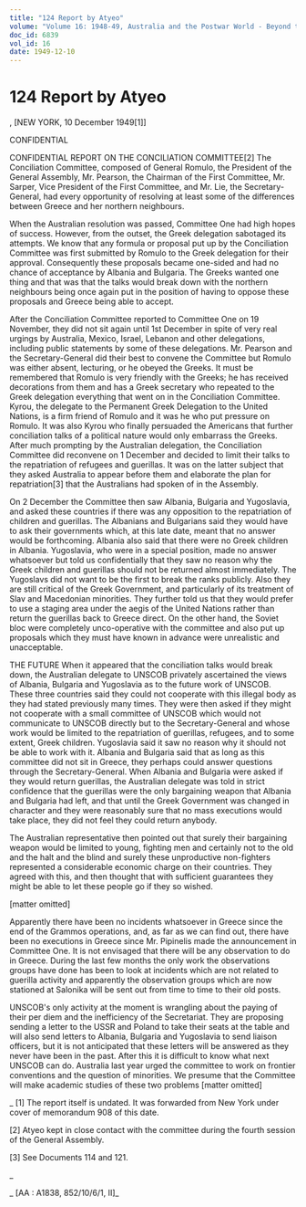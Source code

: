 ```yaml
---
title: "124 Report by Atyeo"
volume: "Volume 16: 1948-49, Australia and the Postwar World - Beyond the Region"
doc_id: 6839
vol_id: 16
date: 1949-12-10
---
```


# 124 Report by Atyeo

, [NEW YORK, 10 December 1949[1]]

CONFIDENTIAL

CONFIDENTIAL REPORT ON THE CONCILIATION COMMITTEE[2] The Conciliation Committee, composed of General Romulo, the President of the General Assembly, Mr. Pearson, the Chairman of the First Committee, Mr. Sarper, Vice President of the First Committee, and Mr. Lie, the Secretary-General, had every opportunity of resolving at least some of the differences between Greece and her northern neighbours.

When the Australian resolution was passed, Committee One had high hopes of success. However, from the outset, the Greek delegation sabotaged its attempts. We know that any formula or proposal put up by the Conciliation Committee was first submitted by Romulo to the Greek delegation for their approval. Consequently these proposals became one-sided and had no chance of acceptance by Albania and Bulgaria. The Greeks wanted one thing and that was that the talks would break down with the northern neighbours being once again put in the position of having to oppose these proposals and Greece being able to accept.

After the Conciliation Committee reported to Committee One on 19 November, they did not sit again until 1st December in spite of very real urgings by Australia, Mexico, Israel, Lebanon and other delegations, including public statements by some of these delegations. Mr. Pearson and the Secretary-General did their best to convene the Committee but Romulo was either absent, lecturing, or he obeyed the Greeks. It must be remembered that Romulo is very friendly with the Greeks; he has received decorations from them and has a Greek secretary who repeated to the Greek delegation everything that went on in the Conciliation Committee. Kyrou, the delegate to the Permanent Greek Delegation to the United Nations, is a firm friend of Romulo and it was he who put pressure on Romulo. It was also Kyrou who finally persuaded the Americans that further conciliation talks of a political nature would only embarrass the Greeks. After much prompting by the Australian delegation, the Conciliation Committee did reconvene on 1 December and decided to limit their talks to the repatriation of refugees and guerillas. It was on the latter subject that they asked Australia to appear before them and elaborate the plan for repatriation[3] that the Australians had spoken of in the Assembly.

On 2 December the Committee then saw Albania, Bulgaria and Yugoslavia, and asked these countries if there was any opposition to the repatriation of children and guerillas. The Albanians and Bulgarians said they would have to ask their governments which, at this late date, meant that no answer would be forthcoming. Albania also said that there were no Greek children in Albania. Yugoslavia, who were in a special position, made no answer whatsoever but told us confidentially that they saw no reason why the Greek children and guerillas should not be returned almost immediately. The Yugoslavs did not want to be the first to break the ranks publicly. Also they are still critical of the Greek Government, and particularly of its treatment of Slav and Macedonian minorities. They further told us that they would prefer to use a staging area under the aegis of the United Nations rather than return the guerillas back to Greece direct. On the other hand, the Soviet bloc were completely unco-operative with the committee and also put up proposals which they must have known in advance were unrealistic and unacceptable.

THE FUTURE When it appeared that the conciliation talks would break down, the Australian delegate to UNSCOB privately ascertained the views of Albania, Bulgaria and Yugoslavia as to the future work of UNSCOB. These three countries said they could not cooperate with this illegal body as they had stated previously many times. They were then asked if they might not cooperate with a small committee of UNSCOB which would not communicate to UNSCOB directly but to the Secretary-General and whose work would be limited to the repatriation of guerillas, refugees, and to some extent, Greek children. Yugoslavia said it saw no reason why it should not be able to work with it. Albania and Bulgaria said that as long as this committee did not sit in Greece, they perhaps could answer questions through the Secretary-General. When Albania and Bulgaria were asked if they would return guerillas, the Australian delegate was told in strict confidence that the guerillas were the only bargaining weapon that Albania and Bulgaria had left, and that until the Greek Government was changed in character and they were reasonably sure that no mass executions would take place, they did not feel they could return anybody.

The Australian representative then pointed out that surely their bargaining weapon would be limited to young, fighting men and certainly not to the old and the halt and the blind and surely these unproductive non-fighters represented a considerable economic charge on their countries. They agreed with this, and then thought that with sufficient guarantees they might be able to let these people go if they so wished.

[matter omitted]

Apparently there have been no incidents whatsoever in Greece since the end of the Grammos operations, and, as far as we can find out, there have been no executions in Greece since Mr. Pipinelis made the announcement in Committee One. It is not envisaged that there will be any observation to do in Greece. During the last few months the only work the observations groups have done has been to look at incidents which are not related to guerilla activity and apparently the observation groups which are now stationed at Salonika will be sent out from time to time to their old posts.

UNSCOB's only activity at the moment is wrangling about the paying of their per diem and the inefficiency of the Secretariat. They are proposing sending a letter to the USSR and Poland to take their seats at the table and will also send letters to Albania, Bulgaria and Yugoslavia to send liaison officers, but it is not anticipated that these letters will be answered as they never have been in the past. After this it is difficult to know what next UNSCOB can do. Australia last year urged the committee to work on frontier conventions and the question of minorities. We presume that the Committee will make academic studies of these two problems [matter omitted]

_ [1] The report itself is undated. It was forwarded from New York under cover of memorandum 908 of this date.

[2] Atyeo kept in close contact with the committee during the fourth session of the General Assembly.

[3] See Documents 114 and 121.

_

_ [AA : A1838, 852/10/6/1, II]_
